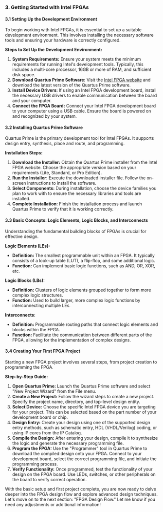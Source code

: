 ### 3. Getting Started with Intel FPGAs

#### 3.1 Setting Up the Development Environment
To begin working with Intel FPGAs, it is essential to set up a suitable development environment. This involves installing the necessary software tools and ensuring your hardware is correctly configured.

**Steps to Set Up the Development Environment:**
1. **System Requirements:** Ensure your system meets the minimum requirements for running Intel's development tools. Typically, this includes a multi-core processor, 16GB or more of RAM, and sufficient disk space.
2. **Download Quartus Prime Software:** Visit the [Intel FPGA website](https://www.intel.com/content/www/us/en/products/programmable/fpga.html) and download the latest version of the Quartus Prime software.
3. **Install Device Drivers:** If using an Intel FPGA development board, install the necessary USB drivers to enable communication between the board and your computer.
4. **Connect the FPGA Board:** Connect your Intel FPGA development board to your computer using a USB cable. Ensure the board is powered on and recognized by your system.

#### 3.2 Installing Quartus Prime Software
Quartus Prime is the primary development tool for Intel FPGAs. It supports design entry, synthesis, place and route, and programming.

**Installation Steps:**
1. **Download the Installer:** Obtain the Quartus Prime installer from the Intel FPGA website. Choose the appropriate version based on your requirements (Lite, Standard, or Pro Edition).
2. **Run the Installer:** Execute the downloaded installer file. Follow the on-screen instructions to install the software.
3. **Select Components:** During installation, choose the device families you plan to work with to ensure the necessary libraries and tools are installed.
4. **Complete Installation:** Finish the installation process and launch Quartus Prime to verify that it is working correctly.

#### 3.3 Basic Concepts: Logic Elements, Logic Blocks, and Interconnects
Understanding the fundamental building blocks of FPGAs is crucial for effective design.

**Logic Elements (LEs):**
- **Definition:** The smallest programmable unit within an FPGA. It typically consists of a look-up table (LUT), a flip-flop, and some additional logic.
- **Function:** Can implement basic logic functions, such as AND, OR, XOR, etc.

**Logic Blocks (LBs):**
- **Definition:** Clusters of logic elements grouped together to form more complex logic structures.
- **Function:** Used to build larger, more complex logic functions by interconnecting multiple LEs.

**Interconnects:**
- **Definition:** Programmable routing paths that connect logic elements and blocks within the FPGA.
- **Function:** Facilitate the communication between different parts of the FPGA, allowing for the implementation of complex designs.

#### 3.4 Creating Your First FPGA Project
Starting a new FPGA project involves several steps, from project creation to programming the FPGA.

**Step-by-Step Guide:**
1. **Open Quartus Prime:** Launch the Quartus Prime software and select "New Project Wizard" from the File menu.
2. **Create a New Project:** Follow the wizard steps to create a new project. Specify the project name, directory, and top-level design entity.
3. **Select Device:** Choose the specific Intel FPGA device you are targeting for your project. This can be selected based on the part number of your development board or chip.
4. **Design Entry:** Create your design using one of the supported design entry methods, such as schematic entry, HDL (VHDL/Verilog) coding, or using IP cores from the IP Catalog.
5. **Compile the Design:** After entering your design, compile it to synthesize the logic and generate the necessary programming file.
6. **Program the FPGA:** Use the "Programmer" tool in Quartus Prime to download the compiled design onto your FPGA. Connect to your development board, select the correct programming file, and initiate the programming process.
7. **Verify Functionality:** Once programmed, test the functionality of your design on the FPGA board. Use LEDs, switches, or other peripherals on the board to verify correct operation.

With the basic setup and first project complete, you are now ready to delve deeper into the FPGA design flow and explore advanced design techniques. Let's move on to the next section: "FPGA Design Flow." Let me know if you need any adjustments or additional information!